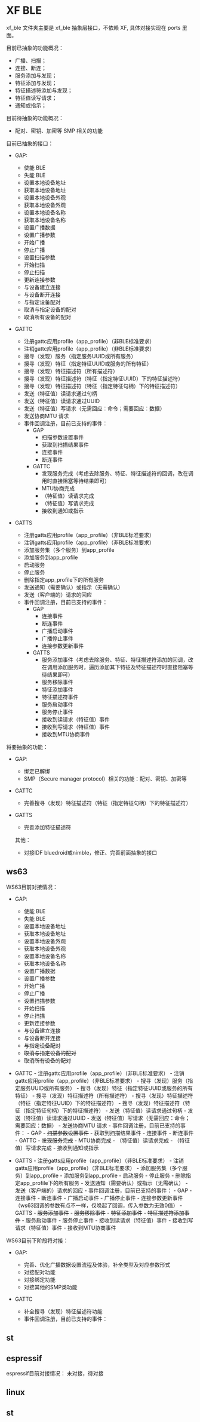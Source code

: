# XF BLE

xf_ble 文件夹主要是 xf_ble 抽象层接口，不依赖 XF, 具体对接实现在 ports 里面。

目前已抽象的功能概况：
- 广播、扫描；
- 连接、断连；
- 服务添加与发现；
- 特征添加与发现；
- 特征描述符添加与发现；
- 特征值读写请求；
- 通知或指示；

目前待抽象的功能概况：
- 配对、密钥、加密等 SMP 相关的功能

目前已抽象的接口：

- GAP:
    - 使能 BLE 
    - 失能 BLE 
    - 设置本地设备地址
    - 获取本地设备地址
    - 设置本地设备外观
    - 获取本地设备外观
    - 设置本地设备名称
    - 获取本地设备名称
    - 设置广播数据
    - 设置广播参数
    - 开始广播
    - 停止广播
    - 设置扫描参数
    - 开始扫描
    - 停止扫描
    - 更新连接参数
    - 与设备建立连接
    - 与设备断开连接
    - 与指定设备配对
    - 取消与指定设备的配对
    - 取消所有设备的配对

- GATTC
    - 注册gattc应用profile（app_profile）（非BLE标准要求）
    - 注销gattc应用profile（app_profile）（非BLE标准要求）
    - 搜寻（发现）服务（指定服务UUID或所有服务）
    - 搜寻（发现）特征（指定特征UUID或服务的所有特征）
    - 搜寻（发现）特征描述符（所有描述符）
    - 搜寻（发现）特征描述符（特征（指定特征UUID）下的特征描述符）
    - 搜寻（发现）特征描述符（特征（指定特征句柄）下的特征描述符）
    - 发送（特征值）读请求通过句柄
    - 发送（特征值）读请求通过UUID
    - 发送（特征值）写请求（无需回应：命令；需要回应：数据）
    - 发送协商MTU 请求
    - 事件回调注册，目前已支持的事件：
        - GAP
            - 扫描参数设置事件
            - 获取到扫描结果事件
            - 连接事件
            - 断连事件
        - GATTC
            - 发现服务完成（考虑去除服务、特征、特征描述符的回调，改在调用时直接阻塞等待结果即可）
            - MTU协商完成
            - （特征值）读请求完成
            - （特征值）写请求完成
            - 接收到通知或指示

- GATTS
    - 注册gatts应用profile（app_profile）（非BLE标准要求）
    - 注销gatts应用profile（app_profile）（非BLE标准要求）
    - 添加服务集（多个服务）到app_profile
    - 添加服务到app_profile
    - 启动服务
    - 停止服务
    - 删除指定app_profile下的所有服务
    - 发送通知（需要确认）或指示（无需确认）
    - 发送（客户端的）请求的回应
    - 事件回调注册，目前已支持的事件：
        - GAP
            - 连接事件
            - 断连事件
            - 广播启动事件
            - 广播停止事件
            - 连接参数更新事件
        - GATTS
            - 服务添加事件（考虑去除服务、特征、特征描述符添加的回调，改在调用添加服务时，遍历添加其下特征及特征描述符时直接阻塞等待结果即可）
            - 服务移除事件
            - 特征添加事件
            - 特征描述符事件
            - 服务启动事件
            - 服务停止事件
            - 接收到读请求（特征值）事件
            - 接收到写请求（特征值）事件
            - 接收到MTU协商事件

将要抽象的功能：
- GAP:
    - 绑定已解绑
    - SMP（Secure manager protocol）相关的功能：配对、密钥、加密等

- GATTC
    - 完善搜寻（发现）特征描述符（特征（指定特征句柄）下的特征描述符）

- GATTS
    - 完善添加特征描述符

    其他：
    - 对接IDF bluedroid或nimble，修正、完善前面抽象的接口


## ws63

WS63目前对接情况：

- GAP:
    - 使能 BLE 
    - 失能 BLE 
    - 设置本地设备地址
    - 获取本地设备地址
    - 设置本地设备外观
    - 获取本地设备外观
    - 设置本地设备名称
    - 获取本地设备名称
    - 设置广播数据
    - 设置广播参数
    - 开始广播
    - 停止广播
    - 设置扫描参数
    - 开始扫描
    - 停止扫描
    - 更新连接参数
    - 与设备建立连接
    - 与设备断开连接
    - ~~与指定设备配对~~
    - ~~取消与指定设备的配对~~
    - ~~取消所有设备的配对~~

- GATTC
      - 注册gattc应用profile（app_profile）（非BLE标准要求）
      - 注销gattc应用profile（app_profile）（非BLE标准要求）
      - 搜寻（发现）服务（指定服务UUID或所有服务）
      - 搜寻（发现）特征（指定特征UUID或服务的所有特征）
      - 搜寻（发现）特征描述符（所有描述符）
      - 搜寻（发现）特征描述符（特征（指定特征UUID）下的特征描述符）
      - 搜寻（发现）特征描述符（特征（指定特征句柄）下的特征描述符）
      - 发送（特征值）读请求通过句柄
      - 发送（特征值）读请求通过UUID
      - 发送（特征值）写请求（无需回应：命令；需要回应：数据）
      - 发送协商MTU 请求
      - 事件回调注册，目前已支持的事件：
          - GAP
              - ~~扫描参数设置事件~~
              - 获取到扫描结果事件
              - 连接事件
              - 断连事件
          - GATTC
              - ~~发现服务完成~~
              - MTU协商完成
              - （特征值）读请求完成
              - （特征值）写请求完成
              - 接收到通知或指示

- GATTS
      - 注册gatts应用profile（app_profile）（非BLE标准要求）
      - 注销gatts应用profile（app_profile）（非BLE标准要求）
      - 添加服务集（多个服务）到app_profile
      - 添加服务到app_profile
      - 启动服务
      - 停止服务
      - 删除指定app_profile下的所有服务
      - 发送通知（需要确认）或指示（无需确认）
      - 发送（客户端的）请求的回应
      - 事件回调注册，目前已支持的事件：
          - GAP
              - 连接事件
              - 断连事件
              - 广播启动事件
              - 广播停止事件
              - 连接参数更新事件（ws63回调的参数有点不一样，仅唤起了回调，传入参数为无效0值）
          - GATTS
              - ~~服务添加事件~~
              - ~~服务移除事件~~
              - ~~特征添加事件~~
              - ~~特征描述符添加事件~~
              - 服务启动事件
              - 服务停止事件
              - 接收到读请求（特征值）事件
              - 接收到写请求（特征值）事件
              - 接收到MTU协商事件

WS63目前下阶段将对接：

- GAP:
    - 完善、优化广播数据设置流程及体验，补全类型及对应参数形式
    - 对接配对功能
    - 对接绑定功能
    - 对接其他的SMP类功能

- GATTC
    - 补全搜寻（发现）特征描述符功能
    - 事件回调注册，目前已支持的事件：

## st

## espressif

espressif目前对接情况：
    未对接，待对接

## linux

## st
